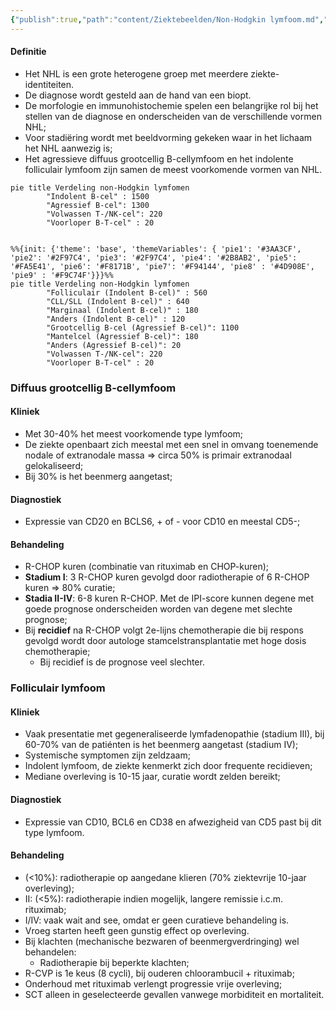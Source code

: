 ```yaml
---
{"publish":true,"path":"content/Ziektebeelden/Non-Hodgkin lymfoom.md","permalink":"/content/ziektebeelden/non-hodgkin-lymfoom/","title":"Non-Hodgkin lymfoom","tags":["Oncologie/Hemato-oncologie","Interne_geneeskunde/Hematologie","Ziektebeeld"]}
---
```




#### Definitie
- Het NHL is een grote heterogene groep met meerdere ziekte-identiteiten. 
- De diagnose wordt gesteld aan de hand van een biopt. 
- De morfologie en immunohistochemie spelen een belangrijke rol bij het stellen van de diagnose en onderscheiden van de verschillende vormen NHL;
- Voor stadiëring wordt met beeldvorming gekeken waar in het lichaam het NHL aanwezig is; 
- Het agressieve diffuus grootcellig B-cellymfoom en het indolente folliculair lymfoom zijn samen de meest voorkomende vormen van NHL.


```mermaid
pie title Verdeling non-Hodgkin lymfomen
        "Indolent B-cel" : 1500
        "Agressief B-cel": 1300
        "Volwassen T-/NK-cel": 220
        "Voorloper B-T-cel" : 20
        

```

```mermaid
%%{init: {'theme': 'base', 'themeVariables': { 'pie1': '#3AA3CF', 'pie2': '#2F97C4', 'pie3': '#2F97C4', 'pie4': '#2B8AB2', 'pie5': '#FA5E41', 'pie6': '#F8171B', 'pie7': '#F94144', 'pie8' : '#4D908E', 'pie9' : '#F9C74F'}}}%%
pie title Verdeling non-Hodgkin lymfomen
	    "Folliculair (Indolent B-cel)" : 560
	    "CLL/SLL (Indolent B-cel)" : 640
	    "Marginaal (Indolent B-cel)" : 180
	    "Anders (Indolent B-cel)" : 120
        "Grootcellig B-cel (Agressief B-cel)": 1100
        "Mantelcel (Agressief B-cel)": 180
        "Anders (Agressief B-cel)": 20
        "Volwassen T-/NK-cel": 220
        "Voorloper B-T-cel" : 20
```


### Diffuus grootcellig B-cellymfoom 
#### Kliniek
- Met 30-40% het meest voorkomende type lymfoom;
- De ziekte openbaart zich meestal met een snel in omvang toenemende nodale of extranodale massa => circa 50% is primair extranodaal gelokaliseerd;
- Bij 30% is het beenmerg aangetast; 

#### Diagnostiek 
- Expressie van CD20 en BCLS6, + of - voor CD10 en meestal CD5-; 

#### Behandeling
- R-CHOP kuren (combinatie van rituximab en CHOP-kuren); 
- **Stadium I**: 3 R-CHOP kuren gevolgd door radiotherapie of 6 R-CHOP kuren => 80% curatie;
- **Stadia II-IV**: 6-8 kuren R-CHOP. Met de IPI-score kunnen degene met goede prognose onderscheiden worden van degene met slechte prognose;
- Bij **recidief** na R-CHOP volgt 2e-lijns chemotherapie die bij respons gevolgd wordt door autologe stamcelstransplantatie met hoge dosis chemotherapie; 
	- Bij recidief is de prognose veel slechter.

### Folliculair lymfoom


#### Kliniek
- Vaak presentatie met gegeneraliseerde lymfadenopathie (stadium III), bij 60-70% van de patiénten is het beenmerg aangetast (stadium IV); 
- Systemische symptomen zijn zeldzaam;
- Indolent lymfoom, de ziekte kenmerkt zich door frequente recidieven;
- Mediane overleving is 10-15 jaar, curatie wordt zelden bereikt; 

#### Diagnostiek
- Expressie van CD10, BCL6 en CD38 en afwezigheid van CD5 past bij dit type lymfoom. 

#### Behandeling
- (<10%): radiotherapie op aangedane klieren (70% ziektevrije 10-jaar overleving);
- II: (<5%): radiotherapie indien mogelijk, langere remissie i.c.m. rituximab;
- I/IV: vaak wait and see, omdat er geen curatieve behandeling is. 
- Vroeg starten heeft geen gunstig effect op overleving. 
- Bij klachten (mechanische bezwaren of beenmergverdringing) wel behandelen: 
	- Radiotherapie bij beperkte klachten; 
- R-CVP is 1e keus (8 cycli), bij ouderen chloorambucil + rituximab; 
- Onderhoud met rituximab verlengt progressie vrije overleving; 
- SCT alleen in geselecteerde gevallen vanwege morbiditeit en mortaliteit.